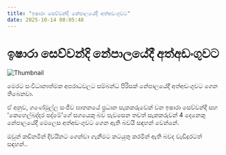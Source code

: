 ```yaml
---
title: "ඉෂාරා සෙව්වන්දි නේපාලයේදී අත්අඩංගුවට"
date: 2025-10-14 08:05:48
---
```


# ඉෂාරා සෙව්වන්දි නේපාලයේදී අත්අඩංගුවට

![Thumbnail](https://helakuru.sgp1.cdn.digitaloceanspaces.com/esana/images/lib/ishara-seuwandi0n.jpg)

මෙරට සංවිධානාත්මක අපරාධවලට සම්බන්ධ පිරිසක් නේපාලයේදී අත්අඩංගුවට ගෙන තිබෙනවා.

ඒ අනුව, ගණේමුල්ල සංජීව ඝාතනයේ ප්‍රධාන සැකකරුවෙක් වන ඉෂාරා සෙව්වන්දි සහ 'කෙහෙල්බද්දර පද්මේ'ගේ සගයෙකු බව පැවසෙන තවත් සැකකරුවන් 4 දෙනෙකු නේපාලයේදී මෙලෙස අත්අඩංගුවට ගෙන ඇති බවයි සඳහන් වෙන්නේ.

ඔවුන් කඩිනමින් දිවයිනට ගෙන්වා ගැනීමට කටයුතු කරමින් ඇති බවද වැඩිදුරටත් සඳහන්..

